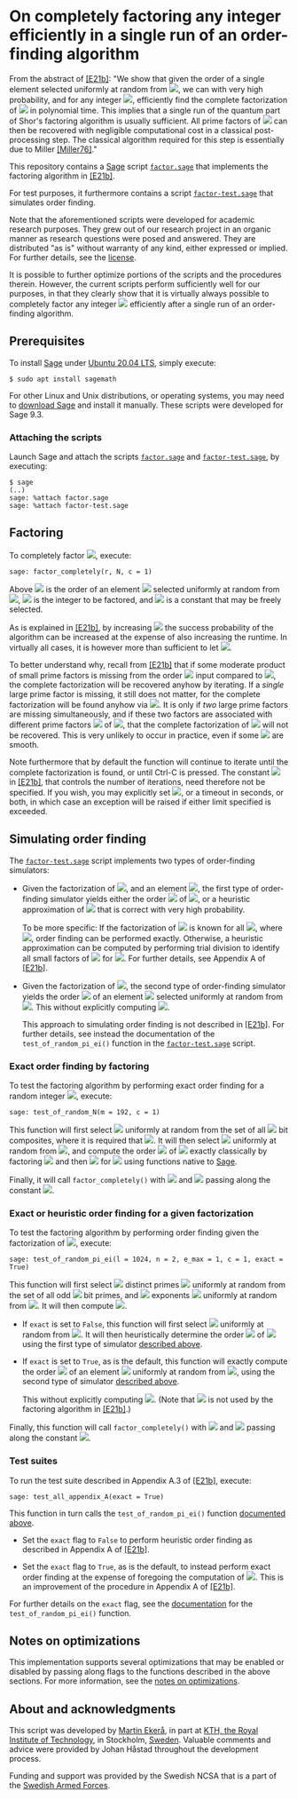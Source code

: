 # On completely factoring any integer efficiently in a single run of an order-finding algorithm
From the abstract of [[E21b]](https://doi.org/10.1007/s11128-021-03069-1): "We show that given the order of a single element selected uniformly at random from <img src="https://render.githubusercontent.com/render/math?math=\color{brown}\mathbb Z_N^*">, we can with very high probability, and for any integer <img src="https://render.githubusercontent.com/render/math?math=\color{brown}N">, efficiently find the complete factorization of <img src="https://render.githubusercontent.com/render/math?math=\color{brown}N"> in polynomial time.
This implies that a single run of the quantum part of Shor's factoring algorithm is usually sufficient.
All prime factors of <img src="https://render.githubusercontent.com/render/math?math=\color{brown}N"> can then be recovered with negligible computational cost in a classical post-processing step.
The classical algorithm required for this step is essentially due to Miller [[Miller76]](https://doi.org/10.1016/S0022-0000(76)80043-8)."

This repository contains a [Sage](https://www.sagemath.org) script [<code>factor.sage</code>](factor.sage) that implements the factoring algorithm in [[E21b]](https://doi.org/10.1007/s11128-021-03069-1).

For test purposes, it furthermore contains a script [<code>factor-test.sage</code>](factor-test.sage) that simulates order finding.

Note that the aforementioned scripts were developed for academic research purposes. They grew out of our research project in an organic manner as research questions were posed and answered. They are distributed "as is" without warranty of any kind, either expressed or implied. For further details, see the [license](LICENSE.md).

It is possible to further optimize portions of the scripts and the procedures therein. However, the current scripts perform sufficiently well for our purposes, in that they clearly show that it is virtually always possible to completely factor any integer <img src="https://render.githubusercontent.com/render/math?math=\color{brown}N"> efficiently after a single run of an order-finding algorithm.

## Prerequisites
To install [Sage](https://www.sagemath.org) under [Ubuntu 20.04 LTS](https://releases.ubuntu.com/20.04), simply execute:

```console
$ sudo apt install sagemath
```
For other Linux and Unix distributions, or operating systems, you may need to [download Sage](https://www.sagemath.org/download) and install it manually. These scripts were developed for Sage 9.3.

### Attaching the scripts
Launch Sage and attach the scripts [<code>factor.sage</code>](factor.sage) and [<code>factor-test.sage</code>](factor-test.sage), by executing:

```console
$ sage
(..)
sage: %attach factor.sage
sage: %attach factor-test.sage
```

## Factoring
To completely factor <img src="https://render.githubusercontent.com/render/math?math=\color{brown}N">, execute:

```console
sage: factor_completely(r, N, c = 1)
```

Above <img src="https://render.githubusercontent.com/render/math?math=\color{brown}r"> is the order of an element <img src="https://render.githubusercontent.com/render/math?math=\color{brown}g"> selected uniformly at random from <img src="https://render.githubusercontent.com/render/math?math=\color{brown}\mathbb Z_N^*">, <img src="https://render.githubusercontent.com/render/math?math=\color{brown}N"> is the integer to be factored, and <img src="https://render.githubusercontent.com/render/math?math=\color{brown}c \ge 1"> is a constant that may be freely selected.

As is explained in [[E21b]](https://doi.org/10.1007/s11128-021-03069-1), by increasing <img src="https://render.githubusercontent.com/render/math?math=\color{brown}c"> the success probability of the algorithm can be increased at the expense of also increasing the runtime. In virtually all cases, it is however more than sufficient to let <img src="https://render.githubusercontent.com/render/math?math=\color{brown}c = 1">.

To better understand why, recall from [[E21b]](https://doi.org/10.1007/s11128-021-03069-1) that if some moderate product of small prime factors is missing from the order <img src="https://render.githubusercontent.com/render/math?math=\color{brown}r"> input compared to <img src="https://render.githubusercontent.com/render/math?math=\color{brown}\lambda'(N)">, the complete factorization will be recovered anyhow by iterating. If a <i>single</i> large prime factor is missing, it still does not matter, for the complete factorization will be found anyhow via <img src="https://render.githubusercontent.com/render/math?math=\color{brown}N">. It is only if <i>two</i> large prime factors are missing simultaneously, and if these two factors are associated with different prime factors <img src="https://render.githubusercontent.com/render/math?math=\color{brown}p_i"> of <img src="https://render.githubusercontent.com/render/math?math=\color{brown}N = \prod_{i = 1}^n p_i^{e_i}">, that the complete factorization of <img src="https://render.githubusercontent.com/render/math?math=\color{brown}N"> will not be recovered. This is very unlikely to occur in practice, even if some <img src="https://render.githubusercontent.com/render/math?math=\color{brown}p_i - 1"> are smooth.

Note furthermore that by default the function will continue to iterate until the complete factorization is found, or until Ctrl-C is pressed. The constant <img src="https://render.githubusercontent.com/render/math?math=\color{brown}k"> in [[E21b]](https://doi.org/10.1007/s11128-021-03069-1), that controls the number of iterations, need therefore not be specified. If you wish, you may explicitly set <img src="https://render.githubusercontent.com/render/math?math=\color{brown}k">, or a timeout in seconds, or both, in which case an exception will be raised if either limit specified is exceeded.

## Simulating order finding
The [<code>factor-test.sage</code>](factor-test.sage) script implements two types of order-finding simulators:

- Given the factorization of <img src="https://render.githubusercontent.com/render/math?math=\color{brown}N">, and an element <img src="https://render.githubusercontent.com/render/math?math=\color{brown}g \in \mathbb Z_N^*">, the first type of order-finding simulator yields either the order <img src="https://render.githubusercontent.com/render/math?math=\color{brown}r"> of <img src="https://render.githubusercontent.com/render/math?math=\color{brown}g">, or a heuristic approximation of <img src="https://render.githubusercontent.com/render/math?math=\color{brown}r"> that is correct with very high probability.

   To be more specific: If the factorization of <img src="https://render.githubusercontent.com/render/math?math=\color{brown}p_i - 1"> is known for all <img src="https://render.githubusercontent.com/render/math?math=\color{brown}i \in [1, n]">, where <img src="https://render.githubusercontent.com/render/math?math=\color{brown}N = \prod_{i = 1}^n p_i^{e_i}">, order finding can be performed exactly. Otherwise, a heuristic approximation can be computed by performing trial division to identify all small factors of <img src="https://render.githubusercontent.com/render/math?math=\color{brown}p_i - 1"> for <img src="https://render.githubusercontent.com/render/math?math=\color{brown}i \in [1, n]">. For further details, see Appendix A of [[E21b]](https://doi.org/10.1007/s11128-021-03069-1).

- Given the factorization of <img src="https://render.githubusercontent.com/render/math?math=\color{brown}N">, the second type of order-finding simulator yields the order <img src="https://render.githubusercontent.com/render/math?math=\color{brown}r"> of an element <img src="https://render.githubusercontent.com/render/math?math=\color{brown}g"> selected uniformly at random from <img src="https://render.githubusercontent.com/render/math?math=\color{brown}\mathbb Z_N^*">. This without explicitly computing <img src="https://render.githubusercontent.com/render/math?math=\color{brown}g">.

   This approach to simulating order finding is not described in [[E21b]](https://doi.org/10.1007/s11128-021-03069-1). For further details, see instead the documentation of the <code>test_of_random_pi_ei()</code> function in the [<code>factor-test.sage</code>](factor-test.sage) script.

### Exact order finding by factoring
To test the factoring algorithm by performing exact order finding for a random integer <img src="https://render.githubusercontent.com/render/math?math=\color{brown}N">, execute:

```console
sage: test_of_random_N(m = 192, c = 1)
```

This function will first select <img src="https://render.githubusercontent.com/render/math?math=\color{brown}N"> uniformly at random from the set of all <img src="https://render.githubusercontent.com/render/math?math=\color{brown}m"> bit composites, where it is required that <img src="https://render.githubusercontent.com/render/math?math=\color{brown}m \in [8, 224]">. It will then select <img src="https://render.githubusercontent.com/render/math?math=\color{brown}g"> uniformly at random from <img src="https://render.githubusercontent.com/render/math?math=\color{brown}\mathbb Z_N^*">, and compute the order <img src="https://render.githubusercontent.com/render/math?math=\color{brown}r"> of <img src="https://render.githubusercontent.com/render/math?math=\color{brown}g"> exactly classically by factoring <img src="https://render.githubusercontent.com/render/math?math=\color{brown}N = p_1^{e_1} \cdot \ldots \cdot p_n^{e_n}"> and then <img src="https://render.githubusercontent.com/render/math?math=\color{brown}p_i - 1"> for <img src="https://render.githubusercontent.com/render/math?math=\color{brown}i \in [1, n]"> using functions native to [Sage](https://www.sagemath.org).

Finally, it will call <code>factor_completely()</code> with <img src="https://render.githubusercontent.com/render/math?math=\color{brown}r"> and <img src="https://render.githubusercontent.com/render/math?math=\color{brown}N"> passing along the constant <img src="https://render.githubusercontent.com/render/math?math=\color{brown}c">.

### Exact or heuristic order finding for a given factorization
To test the factoring algorithm by performing order finding given the factorization of <img src="https://render.githubusercontent.com/render/math?math=\color{brown}N">, execute:

```console
sage: test_of_random_pi_ei(l = 1024, n = 2, e_max = 1, c = 1, exact = True)
```

This function will first select <img src="https://render.githubusercontent.com/render/math?math=\color{brown}n \ge 2"> distinct primes <img src="https://render.githubusercontent.com/render/math?math=\color{brown}p_i"> uniformly at random from the set of all odd <img src="https://render.githubusercontent.com/render/math?math=\color{brown}\ell"> bit primes,
and <img src="https://render.githubusercontent.com/render/math?math=\color{brown}n"> exponents <img src="https://render.githubusercontent.com/render/math?math=\color{brown}e_i"> uniformly at random from <img src="https://render.githubusercontent.com/render/math?math=\color{brown}[1, e_{\max}]">.
It will then compute <img src="https://render.githubusercontent.com/render/math?math=\color{brown}N=\prod_{i=1}^n p_i^{e_i}">.

- If <code>exact</code> is set to <code>False</code>, this function will first select <img src="https://render.githubusercontent.com/render/math?math=\color{brown}g"> uniformly at random from <img src="https://render.githubusercontent.com/render/math?math=\color{brown}\mathbb Z_N^*">. It will then heuristically determine the order <img src="https://render.githubusercontent.com/render/math?math=\color{brown}r"> of <img src="https://render.githubusercontent.com/render/math?math=\color{brown}g"> using the first type of simulator [described above](#simulating-order-finding).

- If <code>exact</code> is set to <code>True</code>, as is the default, this function will exactly compute the order <img src="https://render.githubusercontent.com/render/math?math=\color{brown}r"> of an element <img src="https://render.githubusercontent.com/render/math?math=\color{brown}g"> uniformly at random from <img src="https://render.githubusercontent.com/render/math?math=\color{brown}\mathbb Z_N^*">, using the second type of simulator [described above](#simulating-order-finding).

   This without explicitly computing <img src="https://render.githubusercontent.com/render/math?math=\color{brown}g">. (Note that <img src="https://render.githubusercontent.com/render/math?math=\color{brown}g"> is not used by the factoring algorithm in [[E21b]](https://doi.org/10.1007/s11128-021-03069-1).)

Finally, this function will call <code>factor_completely()</code> with <img src="https://render.githubusercontent.com/render/math?math=\color{brown}r"> and <img src="https://render.githubusercontent.com/render/math?math=\color{brown}N"> passing along the constant <img src="https://render.githubusercontent.com/render/math?math=\color{brown}c">.

### Test suites
To run the test suite described in Appendix A.3 of [[E21b]](https://doi.org/10.1007/s11128-021-03069-1), execute:

```console
sage: test_all_appendix_A(exact = True)
```

This function in turn calls the <code>test_of_random_pi_ei()</code> function [documented above](#exact-or-heuristic-order-finding-for-a-given-factorization).

- Set the <code>exact</code> flag to <code>False</code> to perform heuristic order finding as described in Appendix A of [[E21b]](https://doi.org/10.1007/s11128-021-03069-1).

- Set the <code>exact</code> flag to <code>True</code>, as is the default, to instead perform exact order finding at the expense of foregoing the computation of <img src="https://render.githubusercontent.com/render/math?math=\color{brown}g">. This is an improvement of the procedure in Appendix A of [[E21b]](https://doi.org/10.1007/s11128-021-03069-1).

For further details on the <code>exact</code> flag, see the [documentation](#exact-or-heuristic-order-finding-for-a-given-factorization) for the <code>test_of_random_pi_ei()</code> function.

## Notes on optimizations
This implementation supports several optimizations that may be enabled or disabled by passing along flags to the functions described in the above sections. For more information, see the [notes on optimizations](optimizations.md).

## About and acknowledgments
This script was developed by [Martin Ekerå](mailto:ekera@kth.se), in part at [KTH, the Royal Institute of Technology](https://www.kth.se/en), in Stockholm, [Sweden](https://www.sweden.se). Valuable comments and advice were provided by Johan Håstad throughout the development process.

Funding and support was provided by the Swedish NCSA that is a part of the [Swedish Armed Forces](https://www.mil.se).
